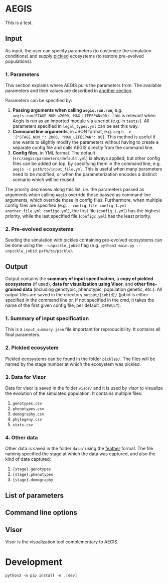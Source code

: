# AEGIS

This is a test.

## Input

As input, the user can specify parameters (to customize the simulation conditions) and supply [pickled](https://docs.python.org/3/library/pickle.html) ecosystems (to restore pre-evolved populations).

### 1. Parameters

This section explains where AEGIS pulls the parameters from. The available parameters and their values are described in
[another section](#list-of-parameters).

Parameters can be specified by:

1. **Passing arguments when calling `aegis.run.run`**, e.g. `aegis.run(STAGE_NUM_=2000, MAX_LIFESPAN=90)`. This is relevant when Aegis is run as an imported module via a script (e.g. in `tests/`). All parameters specified in `legal_types.yml` can be set this way.
1. **Command line arguments**, in JSON format, e.g. `aegis -e '{"STAGE_NUM_": 2000, "MAX_LIFESPAN": 90}`. This method is useful if one wants to slightly modify the parameters without having to create a separate config file and calls AEGIS directly from the command line.
1. **Config files**, in YML format. The default (`src/aegis/parameters/default.yml`) is always applied, but other config files can be added on top, by specifying them in the command line, e.g. `aegis -c path/to/input_file.yml`. This is useful when many parameters need to be modified, or when the parameterization encodes a distinct scenario which will be reused.

The priority decreases along this list, i.e. the parameters passed as arguments when calling `Aegis` override
those passed as command line arguments, which override those in config files. Furthermore, when multiple
config files are specified (e.g. `--config_file config_1.yml another_file.yml configc.yml`), the first file (`config_1.yml`) has the highest priority, while the last specified file (`configc.yml`) has the least priority.

### 2. Pre-evolved ecosystems

Seeding the simulation with pickles containing pre-evolved ecosystems can be done using the `--unpickle_jobid` flag (e.g. `python3 main.py --unpickle_jobid path/to/pickle`).

## Output

Output contains the **summary of input specification**, a **copy of pickled ecosystems** (if used), **data for visualization using Visor**, and **other fine-grained data** (including genotypic, phenotypic, population genetic, etc.). All output files are saved in the directory `output/{jobid}/` (jobid is either specified in the command line or, if not specified in the cmd, it takes the name of the first given config file; per default `_DEFAULT`).

### 1. Summary of input specification

This is a `input_summary.json` file important for reproducibility. It contains all final parameters.

### 2. Pickled ecosystem

Pickled ecosystems can be found in the folder `pickles/`. The files will be named by the stage number at which the ecosystem was pickled.

### 3. Data for Visor

Data for visor is saved in the folder `visor/` and it is used by _visor_ to visualize the evolution of the simulated population. It contains multiple files:

1. `genotypes.csv`
1. `phenotypes.csv`
1. `demography.csv`
1. `phylogeny.csv`
1. `stats.csv`

### 4. Other data

Other data is saved in the folder `data/` using the [feather](https://github.com/wesm/feather) format. The file naming
specified the stage at which the data was captured, and also the kind of data captured:

1. `{stage}.genotypes`
1. `{stage}.phenotypes`
1. `{stage}.demography`

## List of parameters

## Command line options

## Visor

Visor is the visualization tool complementary to AEGIS.

<!-- TODO Add more -->


# Development
```
python3 -m pip install -e .[dev]
```